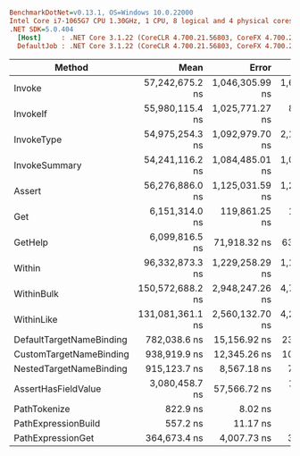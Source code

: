 ``` ini

BenchmarkDotNet=v0.13.1, OS=Windows 10.0.22000
Intel Core i7-1065G7 CPU 1.30GHz, 1 CPU, 8 logical and 4 physical cores
.NET SDK=5.0.404
  [Host]     : .NET Core 3.1.22 (CoreCLR 4.700.21.56803, CoreFX 4.700.21.57101), X64 RyuJIT
  DefaultJob : .NET Core 3.1.22 (CoreCLR 4.700.21.56803, CoreFX 4.700.21.57101), X64 RyuJIT


```
|                   Method |             Mean |           Error |          StdDev |           Median |      Gen 0 |     Gen 1 | Allocated |
|------------------------- |-----------------:|----------------:|----------------:|-----------------:|-----------:|----------:|----------:|
|                   Invoke |  57,242,675.2 ns | 1,046,305.99 ns | 1,659,552.18 ns |  56,566,420.0 ns |  4000.0000 |  400.0000 | 17,758 KB |
|                 InvokeIf |  55,980,115.4 ns | 1,025,771.27 ns |   856,565.47 ns |  55,884,877.8 ns |  4555.5556 |  222.2222 | 20,009 KB |
|               InvokeType |  54,975,254.3 ns | 1,092,979.70 ns | 2,105,800.83 ns |  54,328,650.0 ns |  4000.0000 |  400.0000 | 17,758 KB |
|            InvokeSummary |  54,241,116.2 ns | 1,084,485.01 ns | 1,065,109.29 ns |  54,387,930.0 ns |  4100.0000 |  400.0000 | 17,758 KB |
|                   Assert |  56,276,886.0 ns | 1,125,031.59 ns | 1,295,588.05 ns |  56,145,355.0 ns |  4100.0000 |  300.0000 | 18,461 KB |
|                      Get |   6,151,314.0 ns |   119,861.25 ns |   179,402.68 ns |   6,120,217.2 ns |    85.9375 |    7.8125 |    364 KB |
|                  GetHelp |   6,099,816.5 ns |    71,918.32 ns |    63,753.72 ns |   6,103,212.5 ns |    85.9375 |    7.8125 |    364 KB |
|                   Within |  96,332,873.3 ns | 1,229,258.29 ns | 1,149,848.97 ns |  96,156,225.0 ns |  8250.0000 | 1000.0000 | 34,196 KB |
|               WithinBulk | 150,572,688.2 ns | 2,948,247.26 ns | 4,760,869.78 ns | 149,014,300.0 ns | 14000.0000 | 2000.0000 | 61,224 KB |
|               WithinLike | 131,081,361.1 ns | 2,560,132.70 ns | 4,277,406.62 ns | 130,734,100.0 ns | 11000.0000 | 2000.0000 | 48,351 KB |
| DefaultTargetNameBinding |     782,038.6 ns |    15,156.92 ns |    23,146.22 ns |     777,590.8 ns |    37.1094 |         - |    156 KB |
|  CustomTargetNameBinding |     938,919.9 ns |    12,345.26 ns |    10,943.75 ns |     939,380.4 ns |    85.9375 |         - |    352 KB |
|  NestedTargetNameBinding |     915,123.7 ns |     8,567.18 ns |     7,153.98 ns |     917,281.0 ns |    85.9375 |         - |    352 KB |
|      AssertHasFieldValue |   3,080,458.7 ns |    57,566.72 ns |   112,279.46 ns |   3,037,285.5 ns |   253.9063 |    7.8125 |  1,040 KB |
|             PathTokenize |         822.9 ns |         8.02 ns |         7.50 ns |         821.9 ns |     0.2632 |         - |      1 KB |
|      PathExpressionBuild |         557.2 ns |        11.17 ns |        26.34 ns |         546.3 ns |     0.3500 |         - |      1 KB |
|        PathExpressionGet |     364,673.4 ns |     4,007.73 ns |     3,748.84 ns |     364,478.3 ns |    17.0898 |         - |     70 KB |
